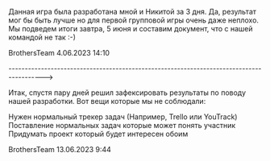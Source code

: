 Данная игра была разработана мной и Никитой за 3 дня. Да, результат мог бы быть лучше но для первой групповой игры очень даже неплохо. Мы подведем итоги завтра, 5 июня и составим документ, что с нашей командой не так :-)

BrothersTeam 4.06.2023 14:10

----------------------------------------------------------------------------------------->

Итак, спустя пару дней решил зафексировать результаты по поводу нашей разработки. Вот вещи которые мы не соблюдали:

Нужен нормальный трекер задач (Например, Trello или YouTrack)
Поставление нормальных задач которые может понять участник
Придумать проект который будет интересен обоим

BrothersTeam 13.06.2023 9:44

